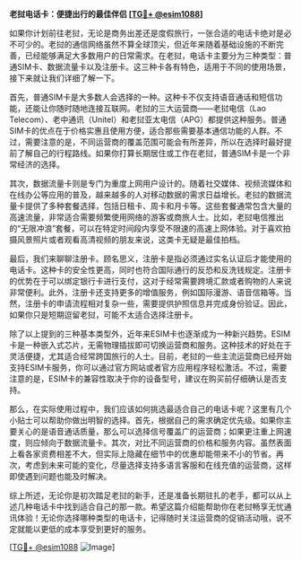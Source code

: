 **老挝电话卡：便捷出行的最佳伴侣 [[TG💪+ @esim1088](https://t.me/s/esim1088)]**

如果你计划前往老挝，无论是商务出差还是度假旅行，一张合适的电话卡绝对是必不可少的。老挝的通信网络虽然不算全球顶尖，但近年来随着基础设施的不断完善，已经能够满足大多数用户的日常需求。在老挝，电话卡主要分为三种类型：普通SIM卡、数据流量卡以及注册卡。这三种卡各有特色，适用于不同的使用场景，接下来就让我们详细了解一下。

首先，普通SIM卡是大多数人会选择的一种。这种卡不仅支持语音通话和短信功能，还能让你随时随地连接互联网。老挝的三大运营商——老挝电信（Lao Telecom）、老中通讯（Unitel）和老挝亚太电信（APG）都提供这种服务。普通SIM卡的优点在于价格实惠且使用方便，适合那些需要基本通信功能的人群。不过，需要注意的是，不同运营商的覆盖范围可能会有所差异，所以在选择时最好提前了解自己的行程路线。如果你打算长期居住或工作在老挝，普通SIM卡是一个非常经济的选择。

其次，数据流量卡则是专门为重度上网用户设计的。随着社交媒体、视频流媒体和在线办公等应用的普及，越来越多的人对移动数据的需求日益增长。老挝的数据流量卡提供了多种套餐选择，包括日租卡、周卡和月卡等。这些套餐通常包含大量的高速流量，非常适合需要频繁使用网络的游客或商旅人士。比如，老挝电信推出的“无限冲浪”套餐，可以在特定时间段内享受不限速的高速上网体验。对于喜欢拍摄风景照片或者观看高清视频的朋友来说，这类卡无疑是最佳拍档。

最后，我们来聊聊注册卡。顾名思义，注册卡是指必须通过实名认证后才能使用的电话卡。这种卡的安全性更高，同时也符合国际通行的反恐和反洗钱规定。注册卡的优势在于可以绑定银行卡进行支付，这对于经常需要跨境汇款或者购物的人来说非常便利。此外，注册卡还支持更多的增值服务，例如国际漫游、语音信箱等。当然，注册卡的申请流程相对复杂一些，需要提供护照信息并完成身份验证。因此，如果你只是短期逗留老挝，可能不太适合选择注册卡。

除了以上提到的三种基本类型外，近年来ESIM卡也逐渐成为一种新兴趋势。ESIM卡是一种嵌入式芯片，无需物理插拔即可切换运营商和服务。这种技术的好处在于灵活便捷，尤其适合经常跨国旅行的人士。目前，老挝的一些主流运营商已经开始支持ESIM卡服务，你可以通过官方网站或者官方应用程序轻松激活。不过，需要注意的是，ESIM卡的兼容性取决于你的设备型号，建议在购买前仔细确认是否支持。

那么，在实际使用过程中，我们应该如何挑选最适合自己的电话卡呢？这里有几个小贴士可以帮助你做出明智的选择。首先，根据自己的需求确定优先级。如果你主要关心的是语音通话质量，那么可以选择信号覆盖广的运营商；如果更注重上网速度，则应倾向于数据流量卡。其次，对比不同运营商的价格和服务内容。虽然表面上看各家资费相差不大，但实际上隐藏在细节中的优惠却能带来不小的节省。再次，考虑到未来可能的变化，尽量选择支持多语言客服和在线充值的运营商，这样即使遇到问题也能及时解决。

综上所述，无论你是初次踏足老挝的新手，还是准备长期驻扎的老手，都可以从上述几种电话卡中找到适合自己的那一款。希望这篇介绍能帮助你在老挝畅享无忧通讯体验！无论你选择哪种类型的电话卡，记得随时关注运营商的促销活动哦，说不定就能以更低的成本享受到更好的服务。

[[TG💪+ @esim1088](https://t.me/s/esim1088) ![Image](https://i.postimg.cc/4NQfJmqS/Snipaste-2025-05-13-00-14-12.png)]